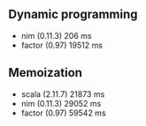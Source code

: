 Dynamic programming
-------------------

* nim (0.11.3) 206 ms
* factor (0.97) 19512 ms

Memoization
-----------

* scala (2.11.7) 21873 ms
* nim (0.11.3) 29052 ms
* factor (0.97) 59542 ms